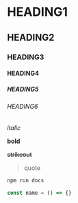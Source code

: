 # HEADING1
## HEADING2
### HEADING3
#### HEADING4
##### HEADING5
###### HEADING6

*italic*

**bold**

~~strikeout~~
> quote
```sh
npm run docs
```

```js
const name = () => {}
```

